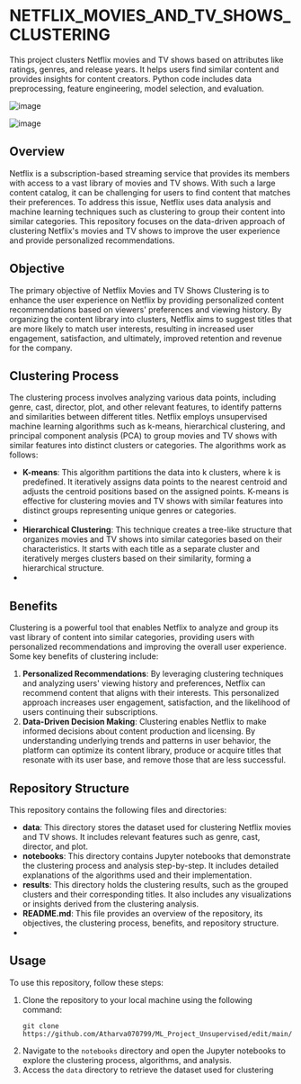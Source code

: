 # NETFLIX_MOVIES_AND_TV_SHOWS_CLUSTERING
This project clusters Netflix movies and TV shows based on attributes like ratings, genres, and release years. It helps users find similar content and provides insights for content creators. Python code includes data preprocessing, feature engineering, model selection, and evaluation.

![image](https://github.com/Shraddha6999/NETFLIX_MOVIES_AND_TV_SHOWS_CLUSTERING/assets/123643720/72f28a29-a302-4a14-b774-2a51da4c3009)


![image](https://github.com/Shraddha6999/NETFLIX_MOVIES_AND_TV_SHOWS_CLUSTERING/assets/123643720/13f1d989-c909-4b38-aca7-0c0ae4d64fd4)

## Overview
Netflix is a subscription-based streaming service that provides its members with access to a vast library of movies and TV shows. With such a large content catalog, it can be challenging for users to find content that matches their preferences. To address this issue, Netflix uses data analysis and machine learning techniques such as clustering to group their content into similar categories. This repository focuses on the data-driven approach of clustering Netflix's movies and TV shows to improve the user experience and provide personalized recommendations.

## Objective
The primary objective of Netflix Movies and TV Shows Clustering is to enhance the user experience on Netflix by providing personalized content recommendations based on viewers' preferences and viewing history. By organizing the content library into clusters, Netflix aims to suggest titles that are more likely to match user interests, resulting in increased user engagement, satisfaction, and ultimately, improved retention and revenue for the company.

## Clustering Process
The clustering process involves analyzing various data points, including genre, cast, director, plot, and other relevant features, to identify patterns and similarities between different titles. Netflix employs unsupervised machine learning algorithms such as k-means, hierarchical clustering, and principal component analysis (PCA) to group movies and TV shows with similar features into distinct clusters or categories.
The algorithms work as follows:

- **K-means**: This algorithm partitions the data into k clusters, where k is predefined. It iteratively assigns data points to the nearest centroid and adjusts the centroid positions based on the assigned points. K-means is effective for clustering movies and TV shows with similar features into distinct groups representing unique genres or categories.
- 
- **Hierarchical Clustering**: This technique creates a tree-like structure that organizes movies and TV shows into similar categories based on their characteristics. It starts with each title as a separate cluster and iteratively merges clusters based on their similarity, forming a hierarchical structure.
- 
## Benefits
Clustering is a powerful tool that enables Netflix to analyze and group its vast library of content into similar categories, providing users with personalized recommendations and improving the overall user experience. Some key benefits of clustering include:
1. **Personalized Recommendations**: By leveraging clustering techniques and analyzing users' viewing history and preferences, Netflix can recommend content that aligns with their interests. This personalized approach increases user engagement, satisfaction, and the likelihood of users continuing their subscriptions.
2. **Data-Driven Decision Making**: Clustering enables Netflix to make informed decisions about content production and licensing. By understanding underlying trends and patterns in user behavior, the platform can optimize its content library, produce or acquire titles that resonate with its user base, and remove those that are less successful.

## Repository Structure
This repository contains the following files and directories:
- **data**: This directory stores the dataset used for clustering Netflix movies and TV shows. It includes relevant features such as genre, cast, director, and plot.
- **notebooks**: This directory contains Jupyter notebooks that demonstrate the clustering process and analysis step-by-step. It includes detailed explanations of the algorithms used and their implementation.
- **results**: This directory holds the clustering results, such as the grouped clusters and their corresponding titles. It also includes any visualizations or insights derived from the clustering analysis.
- **README.md**: This file provides an overview of the repository, its objectives, the clustering process, benefits, and repository structure.
- 
## Usage
To use this repository, follow these steps:
1. Clone the repository to your local machine using the following command:
   ```
   git clone https://github.com/Atharva070799/ML_Project_Unsupervised/edit/main/README.md
   ```
2. Navigate to the `notebooks` directory and open the Jupyter notebooks to explore the clustering process, algorithms, and analysis.
3. Access the `data` directory to retrieve the dataset used for clustering
